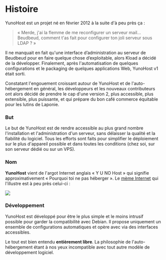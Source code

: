 # Histoire

YunoHost est un projet né en février 2012 à la suite d'à peu près ça :

 <blockquote>« Merde, j'ai la flemme de me reconfigurer un serveur mail... Beudbeud, comment t'as fait pour configurer ton joli serveur sous LDAP ? »</blockquote>

Il ne manquait en fait qu'une interface d’administration au serveur de Beudbeud pour en faire quelque chose d’exploitable, alors Kload a décidé de la développer. Finalement, après l'automatisation de quelques configurations et le packaging de quelques applications Web, YunoHost v1 était sorti.

Constatant l'engouement croissant autour de YunoHost et de l'auto-hébergement en général, les développeurs et les nouveaux contributeurs ont alors décidé de prendre le cap d'une version 2, plus accessible, plus extensible, plus puissante, et qui prépare du bon café commerce équitable pour les lutins de Laponie.


### But

Le but de YunoHost est de rendre accessible au plus grand nombre l'installation et l'administration d'un serveur, sans délaisser la qualité et la fiabilité du logiciel. Tous les efforts sont faits pour simplifier le déploiement sur le plus d'appareil possible et dans toutes les conditions (chez soi, sur son serveur dédié ou sur un VPS).


### Nom

**YunoHost** vient de l'argot Internet anglais « Y U NO Host » qui signifie approximativement « Pourquoi toi ne pas héberger ». Le [mème Internet](http://fr.wikipedia.org/wiki/M%C3%A8me_Internet) qui l'illustre est à peu près celui-ci :
<div class="text-center"><img src="http://cdn.memegenerator.net/instances/500x/43427997.jpg"></div>


### Développement

YunoHost est développé pour être le plus simple et le moins intrusif possible pour garder la compatibilité avec Debian. Il propose uniquement un ensemble de configurations automatiques et opère avec via des interfaces accessibles.

Le tout est bien entendu **entièrement libre**. La philosophie de l'auto-hébergement étant à nos yeux incompatible avec tout autre modèle de développement logiciel.

